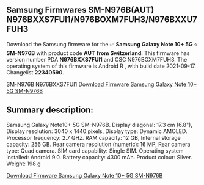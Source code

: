 <h2>Samsung Firmwares SM-N976B(AUT) N976BXXS7FUI1/N976BOXM7FUH3/N976BXXU7FUH3</h2>
Download the Samsung firmware for the ✅ <strong>Samsung Galaxy Note 10+ 5G </strong> ⭐ <strong>SM-N976B</strong> with product code <strong>AUT</strong> <strong> from Switzerland</strong>. This firmware has version number PDA <strong>N976BXXS7FUI1</strong> and CSC N976BOXM7FUH3. The operating system of this firmware is Android R , with build date 2021-09-17. Changelist <strong>22340590</strong>.


[SM-N976B](https://samfirm.shop/samsung/model/SM-N976B)
[N976BXXS7FUI1](https://samfirm.shop/samsung/pda/N976BXXS7FUI1)
[Download Firmware Samsung Galaxy Note 10+ 5G SM-N976B](https://samfirm.shop/samsung/firmware/458200)
<h2>Summary description:</h2>
<p>Samsung Galaxy Note10+ 5G SM-N976B. Display diagonal: 17.3 cm (6.8"), Display resolution: 3040 x 1440 pixels, Display type: Dynamic AMOLED. Processor frequency: 2.7 GHz. RAM capacity: 12 GB, Internal storage capacity: 256 GB. Rear camera resolution (numeric): 16 MP, Rear camera type: Quad camera. SIM card capability: Single SIM. Operating system installed: Android 9.0. Battery capacity: 4300 mAh. Product colour: Silver. Weight: 198 g</p>


[Download Firmware Samsung Galaxy Note 10+ 5G SM-N976B](https://samfirm.shop/samsung/firmware/458200)
